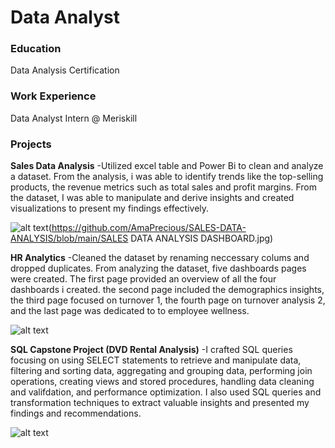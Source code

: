# Data Analyst

### Education
Data Analysis Certification

### Work Experience
Data Analyst Intern @ Meriskill

### Projects
**Sales Data Analysis**
-Utilized excel table and Power Bi to clean and analyze a dataset. From the analysis, i was able to identify trends like the top-selling products, the revenue metrics such as total sales and profit margins. From the dataset, I was able to manipulate and derive insights and created visualizations to present my findings effectively.

![alt text](image.jpg)(https://github.com/AmaPrecious/SALES-DATA-ANALYSIS/blob/main/SALES DATA ANALYSIS DASHBOARD.jpg)

**HR Analytics**
-Cleaned the dataset by renaming neccessary colums and dropped duplicates. From analyzing the dataset, five dashboards pages were created. The first page provided an overview of all the four dashboards i created. the second page included the demographics insights, the third page focused on turnover 1, the fourth page on turnover analysis 2, and the last page was dedicated to to employee wellness.

![alt text](image.jpg)

**SQL Capstone Project (DVD Rental Analysis)**
-I crafted SQL queries focusing on using SELECT statements to retrieve and manipulate data, filtering and sorting data, aggregating and grouping data, performing join operations, creating views and stored procedures, handling data cleaning and valifdation, and performance optimization. I also used SQL queries and transformation techniques to extract valuable insights and presented my findings and recommendations.

![alt text](image.jpg)
